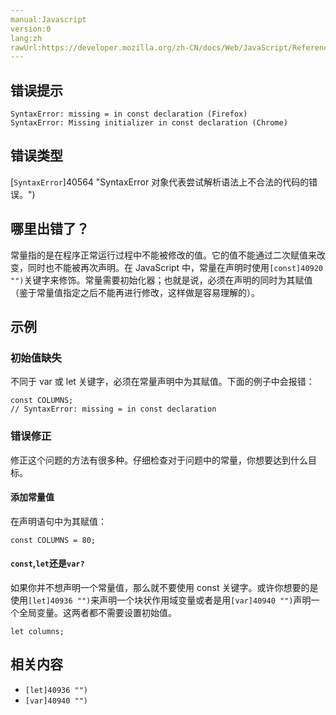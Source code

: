 ```yaml
---
manual:Javascript
version:0
lang:zh
rawUrl:https://developer.mozilla.org/zh-CN/docs/Web/JavaScript/Reference/Errors/Missing_initializer_in_const
---
```






## 错误提示<a name="错误提示"></a>

```
SyntaxError: missing = in const declaration (Firefox)
SyntaxError: Missing initializer in const declaration (Chrome)

```

## 错误类型<a name="错误类型"></a>


[`SyntaxError`]40564 "SyntaxError 对象代表尝试解析语法上不合法的代码的错误。")


## 哪里出错了？<a name="哪里出错了？"></a>


常量指的是在程序正常运行过程中不能被修改的值。它的值不能通过二次赋值来改变，同时也不能被再次声明。在 JavaScript 中，常量在声明时使用`[const]40920 "")`关键字来修饰。常量需要初始化器；也就是说，必须在声明的同时为其赋值（鉴于常量值指定之后不能再进行修改，这样做是容易理解的）。


## 示例<a name="示例"></a>

### 初始值缺失<a name="初始值缺失"></a>


不同于 var 或 let 关键字，必须在常量声明中为其赋值。下面的例子中会报错：


```
const COLUMNS; 
// SyntaxError: missing = in const declaration
```

### 错误修正<a name="错误修正"></a>


修正这个问题的方法有很多种。仔细检查对于问题中的常量，你想要达到什么目标。


#### 添加常量值<a name="添加常量值"></a>


在声明语句中为其赋值：


```
const COLUMNS = 80;
```

#### `const`,`let`还是`var?`<a name="const_let_还是_var"></a>


如果你并不想声明一个常量值，那么就不要使用 const 关键字。或许你想要的是使用`[let]40936 "")`来声明一个块状作用域变量或者是用`[var]40940 "")`声明一个全局变量。这两者都不需要设置初始值。


```
let columns;
```

## 相关内容<a name="相关内容"></a>

* `[let]40936 "")`
* `[var]40940 "")`



